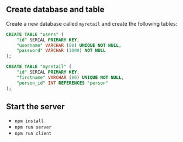 ## Create database and table

Create a new database called `myretail` and create the following tables:

```SQL
CREATE TABLE "users" (
    "id" SERIAL PRIMARY KEY,
    "username" VARCHAR (80) UNIQUE NOT NULL,
    "password" VARCHAR (1000) NOT NULL
);

CREATE TABLE "myretail" (
    "id" SERIAL PRIMARY KEY,
    "firstname" VARCHAR (80) UNIQUE NOT NULL,
    "person_id" INT REFERENCES "person"
);
```

## Start the server

- `npm install`
- `npm run server`
- `npm run client`
